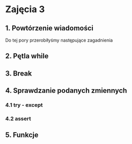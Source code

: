 # Zajęcia 3

## 1. Powtórzenie wiadomości
Do tej pory przerobiłyśmy następujące zagadnienia

## 2. Pętla while

## 3. Break

## 4. Sprawdzanie podanych zmiennych
### 4.1 try - except
### 4.2 assert

## 5. Funkcje
